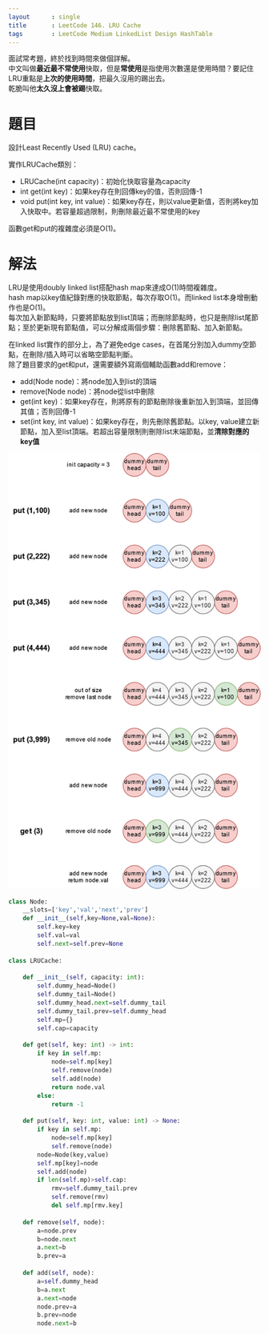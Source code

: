 ```yaml
--- 
layout      : single
title       : LeetCode 146. LRU Cache
tags        : LeetCode Medium LinkedList Design HashTable
---
```

面試常考題，終於找到時間來做個詳解。  
中文叫做**最近最不常使用**快取，但是**常使用**是指使用次數還是使用時間？要記住LRU重點是**上次的使用時間**，把最久沒用的踢出去。    
乾脆叫他**太久沒上會被踢**快取。  

# 題目
設計Least Recently Used (LRU) cache。  

實作LRUCache類別：  
- LRUCache(int capacity)：初始化快取容量為capacity  
- int get(int key)：如果key存在則回傳key的值，否則回傳-1  
- void put(int key, int value)：如果key存在，則以value更新值，否則將key加入快取中。若容量超過限制，則刪除最近最不常使用的key  

函數get和put的複雜度必須是O(1)。  

# 解法
LRU是使用doubly linked list搭配hash map來達成O(1)時間複雜度。  
hash map以key值紀錄對應的快取節點，每次存取O(1)。而linked list本身增刪動作也是O(1)。  
每次加入新節點時，只要將節點放到list頂端；而刪除節點時，也只是刪除list尾節點；至於更新現有節點值，可以分解成兩個步驟：刪除舊節點、加入新節點。  

在linked list實作的部分上，為了避免edge cases，在首尾分別加入dummy空節點，在刪除/插入時可以省略空節點判斷。  
除了題目要求的get和put，還需要額外寫兩個輔助函數add和remove：  
- add(Node node)：將node加入到list的頂端  
- remove(Node node)：將node從list中刪除  
- get(int key)：如果key存在，則將原有的節點刪除後重新加入到頂端，並回傳其值；否則回傳-1  
- set(int key, int value)：如果key存在，則先刪除舊節點。以key, value建立新節點，加入至list頂端。若超出容量限制則刪除list末端節點，並**清除對應的key值**  

![示意圖](/assets/img/146-1.jpg)

```python
class Node:
    __slots=['key','val','next','prev']
    def __init__(self,key=None,val=None):
        self.key=key
        self.val=val
        self.next=self.prev=None

class LRUCache:

    def __init__(self, capacity: int):
        self.dummy_head=Node()
        self.dummy_tail=Node()
        self.dummy_head.next=self.dummy_tail
        self.dummy_tail.prev=self.dummy_head
        self.mp={}
        self.cap=capacity

    def get(self, key: int) -> int:
        if key in self.mp:
            node=self.mp[key]
            self.remove(node)
            self.add(node)
            return node.val
        else:
            return -1

    def put(self, key: int, value: int) -> None:
        if key in self.mp:
            node=self.mp[key]
            self.remove(node)
        node=Node(key,value)
        self.mp[key]=node
        self.add(node)
        if len(self.mp)>self.cap:
            rmv=self.dummy_tail.prev
            self.remove(rmv)
            del self.mp[rmv.key]
    
    def remove(self, node):
        a=node.prev
        b=node.next
        a.next=b
        b.prev=a
    
    def add(self, node):
        a=self.dummy_head
        b=a.next
        a.next=node
        node.prev=a
        b.prev=node
        node.next=b
```
